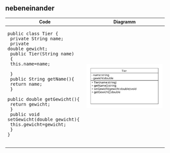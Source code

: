 ## nebeneinander

 Code | Diagramm 
| - | -
|<pre>public class Tier { <br>    private String name;<br>    private double gewicht;<br>    public Tier(String name) <br>    { <br>      this.name=name; <br>    } <br>    public String getName(){ <br>        return name; <br>    } <br>    public double getGewicht(){ <br>      return gewicht; <br>    } <br>    public void setGewicht(double gewicht){ <br>        this.gewicht=gewicht; <br>    } <br>} <br></pre> |![Class Diagram](tier.uxf.svg)
